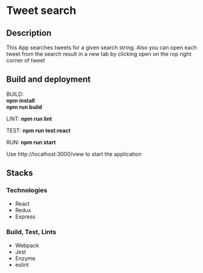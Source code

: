 <h1>Tweet search</h1>

<h2>Description</h2>
<p>
This App searches tweets for a given search string.
Also you can open each tweet from the search result in a new tab by clicking open on the rop right corner of tweet
</p>

<h2> Build and deployment</h2>
<p>
BUILD:<br>
  <strong>npm install</strong><br>
<strong>npm run build </strong>  


LINT:
<strong>npm run lint</strong>


TEST:
<strong>npm run test:react</strong>


RUN:
<strong>npm run start </strong>

Use http://localhost:3000/view to start the application

</p>


<h2>Stacks</h2>

<h3>Technologies</h3>
<ul>
  <li>React</li>
  <li>Redux</li>
  <li>Express</li>
</ul>

<h3>Build, Test, Lints</h3>
<ul>
  <li>Webpack</li>
  <li>Jest</li>
  <li>Enzyme</li>
  <li>eslint</li>
</ul>
